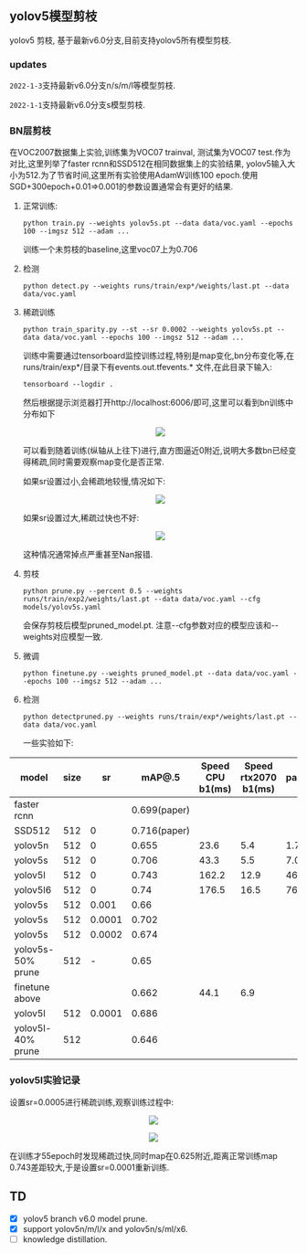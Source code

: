 ## yolov5模型剪枝

yolov5 剪枝, 基于最新v6.0分支,目前支持yolov5所有模型剪枝.

### updates

```2022-1-3```支持最新v6.0分支n/s/m/l等模型剪枝.

```2022-1-1```支持最新v6.0分支s模型剪枝.

### BN层剪枝

在VOC2007数据集上实验,训练集为VOC07 trainval, 测试集为VOC07 test.作为对比,这里列举了faster rcnn和SSD512在相同数据集上的实验结果, yolov5输入大小为512.为了节省时间,这里所有实验使用AdamW训练100 epoch.使用SGD+300epoch+0.01=>0.001的参数设置通常会有更好的结果.

1. 正常训练:

   ```
   python train.py --weights yolov5s.pt --data data/voc.yaml --epochs 100 --imgsz 512 --adam ...
   ```

   训练一个未剪枝的baseline,这里voc07上为0.706

2. 检测

   ```
   python detect.py --weights runs/train/exp*/weights/last.pt --data data/voc.yaml
   ```

3. 稀疏训练

   ```
   python train_sparity.py --st --sr 0.0002 --weights yolov5s.pt --data data/voc.yaml --epochs 100 --imgsz 512 --adam ...
   ```

   训练中需要通过tensorboard监控训练过程,特别是map变化,bn分布变化等,在runs/train/exp*/目录下有events.out.tfevents.* 文件,在此目录下输入:

   ```
   tensorboard --logdir .
   ```

   然后根据提示浏览器打开http://localhost:6006/即可,这里可以看到bn训练中分布如下

   <p align="center">
   <img src="data/images/v5s_0.0002.png">
   </p>

   可以看到随着训练(纵轴从上往下)进行,直方图逼近0附近,说明大多数bn已经变得稀疏,同时需要观察map变化是否正常.

   如果sr设置过小,会稀疏地较慢,情况如下:

   <p align="center">
   <img src="data/images/v5s_0.0001.png">
   </p>

   如果sr设置过大,稀疏过快也不好:

   <p align="center">
   <img src="data/images/v5s_0.01.png">
   </p>

   这种情况通常掉点严重甚至Nan报错.

4. 剪枝

   ```
   python prune.py --percent 0.5 --weights runs/train/exp2/weights/last.pt --data data/voc.yaml --cfg models/yolov5s.yaml
   ```

   会保存剪枝后模型pruned_model.pt. 注意--cfg参数对应的模型应该和--weights对应模型一致.

5. 微调

   ```
   python finetune.py --weights pruned_model.pt --data data/voc.yaml --epochs 100 --imgsz 512 --adam ...
   ```

6. 检测

   ```
   python detectpruned.py --weights runs/train/exp*/weights/last.pt --data data/voc.yaml
   ```

   一些实验如下:

| model             | size | sr     | mAP@.5       | Speed CPU b1(ms) | Speed rtx2070 b1(ms) | params(M) | FLOPs@512 (B) | GPU Mem(MB) | model size |
| ----------------- | ---- | ------ | ------------ | ---------------- | -------------------- | --------- | ------------- | ----------- | ---------- |
| faster rcnn       |      |        | 0.699(paper) |                  |                      |           |               |             |            |
| SSD512            | 512  | 0      | 0.716(paper) |                  |                      |           |               |             |            |
| yolov5n           | 512  | 0      | 0.655        | 23.6             | 5.4                  | 1.78      | 4.2           |             |            |
| yolov5s           | 512  | 0      | 0.706        | 43.3             | 5.5                  | 7.06      | 16.0          | 871         |            |
| yolov5l           | 512  | 0      | 0.743        | 162.2            | 12.9                 | 46.21     | 108.1         |             |            |
| yolov5l6          | 512  | 0      | 0.74         | 176.5            | 16.5                 | 76.26     | 110.4         |             |            |
| yolov5s           | 512  | 0.001  | 0.66         |                  |                      |           |               |             |            |
| yolov5s           | 512  | 0.0001 | 0.702        |                  |                      |           |               |             |            |
| yolov5s           | 512  | 0.0002 | 0.674        |                  |                      |           |               |             | 28.7       |
| yolov5s-50% prune | 512  | -      | 0.65         |                  |                      |           |               |             | 11.7       |
| finetune above    |      |        | 0.662        | 44.1             | 6.9                  |           |               | 867         |            |
| yolov5l           | 512  | 0.0001 | 0.686        |                  |                      |           |               |             |            |
| yolov5l-40% prune | 512  |        | 0.646        |                  |                      |           |               |             |            |

### yolov5l实验记录

设置sr=0.0005进行稀疏训练,观察训练过程中:

<p align="center">
<img src="data/images/v5l_0.0005_bn.png">
</p>

<p align="center">
<img src="data/images/v5l_0.0005.png">
</p>

在训练才55epoch时发现稀疏过快,同时map在0.625附近,距离正常训练map 0.743差距较大,于是设置sr=0.0001重新训练.

## TD

- [x] yolov5 branch v6.0 model prune.
- [x] support yolov5n/m/l/x  and yolov5n/s/ml/x6.
- [ ] knowledge distillation.
